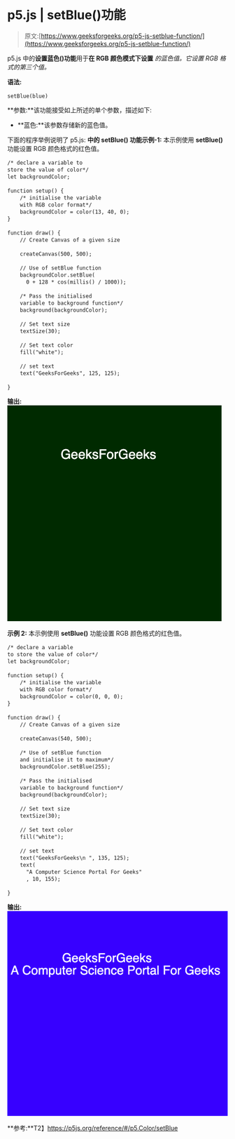 # p5.js | setBlue()功能

> 原文:[https://www.geeksforgeeks.org/p5-js-setblue-function/](https://www.geeksforgeeks.org/p5-js-setblue-function/)

p5.js 中的**设置蓝色()功能**用于**在 RGB 颜色模式下设置** *的蓝色值。它设置 RGB 格式的第三个值。*

**语法:**

```
setBlue(blue)

```

**参数:**该功能接受如上所述的单个参数，描述如下:

*   **蓝色:**该参数存储新的蓝色值。

下面的程序举例说明了 p5.js:
**中的 **setBlue()** 功能示例-1:** 本示例使用 **setBlue()** 功能设置 RGB 颜色格式的红色值。

```
/* declare a variable to 
store the value of color*/
let backgroundColor;

function setup() {
    /* initialise the variable
    with RGB color format*/
    backgroundColor = color(13, 40, 0);
}

function draw() {
    // Create Canvas of a given size

    createCanvas(500, 500);

    // Use of setBlue function
    backgroundColor.setBlue(
      0 + 128 * cos(millis() / 1000));

    /* Pass the initialised 
    variable to background function*/
    background(backgroundColor);

    // Set text size
    textSize(30);

    // Set text color
    fill("white");

    // set text
    text("GeeksForGeeks", 125, 125);

}
```

**输出:**
![](img/ada3326a31507ffe4eb0fefc38f10382.png)

**示例 2:** 本示例使用 **setBlue()** 功能设置 RGB 颜色格式的红色值。

```
/* declare a variable
to store the value of color*/
let backgroundColor;

function setup() {
    /* initialise the variable
    with RGB color format*/
    backgroundColor = color(0, 0, 0);
}

function draw() {
    // Create Canvas of a given size

    createCanvas(540, 500);

    /* Use of setBlue function
    and initialise it to maximum*/
    backgroundColor.setBlue(255);

    /* Pass the initialised 
    variable to background function*/
    background(backgroundColor);

    // Set text size
    textSize(30);

    // Set text color
    fill("white");

    // set text
    text("GeeksForGeeks\n ", 135, 125);
    text(
      "A Computer Science Portal For Geeks"
      , 10, 155);

}
```

**输出:**
![](img/00bb541f6a4e9ae756bd3f92d1546fec.png)

**参考:**T2】https://p5js.org/reference/#/p5.Color/setBlue